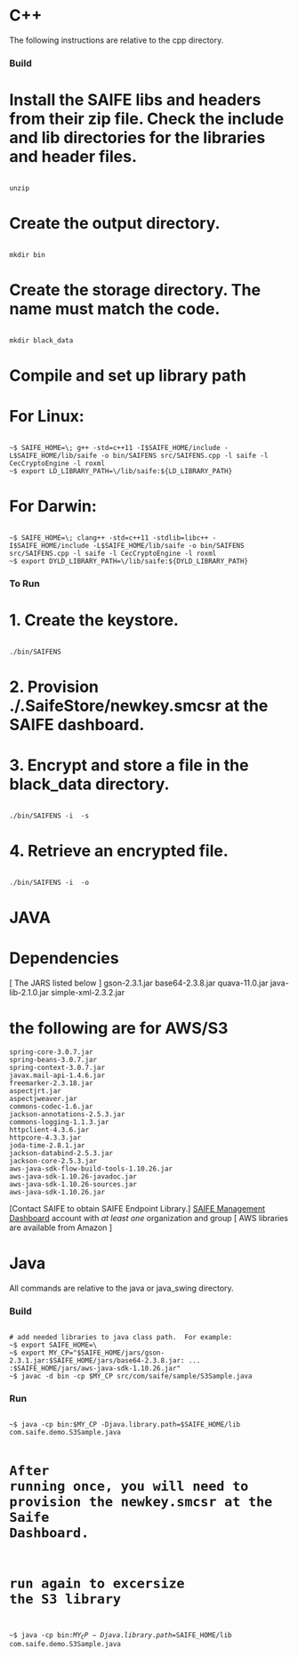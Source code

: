 # C++
The following instructions are relative to the cpp directory.

### Build

# Install the SAIFE libs and headers from their zip file. Check the include and lib directories for the libraries and header files.
<code>
unzip <latest libsaife zip file>
</code>

# Create the output directory.
<code>
mkdir bin
</code>

# Create the storage directory.  The name must match the code.
<code>
mkdir black_data
</code>

# Compile and set up library path

# For Linux:
<code>
~$ SAIFE_HOME=\<path to cpp lib\>; g++ -std=c++11 -I$SAIFE_HOME/include -L$SAIFE_HOME/lib/saife -o bin/SAIFENS src/SAIFENS.cpp -l saife -l CecCryptoEngine -l roxml
~$ export LD_LIBRARY_PATH=\<path to cpp lib\>/lib/saife:${LD_LIBRARY_PATH}
</code>

# For Darwin:
<code>
~$ SAIFE_HOME=\<path to cpp lib\>; clang++ -std=c++11 -stdlib=libc++ -I$SAIFE_HOME/include -L$SAIFE_HOME/lib/saife -o bin/SAIFENS src/SAIFENS.cpp -l saife -l CecCryptoEngine -l roxml
~$ export DYLD_LIBRARY_PATH=\<path to cpp lib\>/lib/saife:${DYLD_LIBRARY_PATH}
</code>

### To Run

# 1. Create the keystore.
<code>
./bin/SAIFENS  
</code>

# 2. Provision ./.SaifeStore/newkey.smcsr at the SAIFE dashboard.

# 3. Encrypt and store a file in the black_data directory.
<code>
./bin/SAIFENS -i <a_file_to_store> -s
</code>

# 4. Retrieve an encrypted file.
<code>
./bin/SAIFENS -i <a_file_to_retrieve> -o <the_new_file_name>
</code>




# JAVA
# Dependencies
[ The JARS listed below ]
	gson-2.3.1.jar 
	base64-2.3.8.jar
	quava-11.0.jar
	java-lib-2.1.0.jar 
	simple-xml-2.3.2.jar
# the following are for AWS/S3
	spring-core-3.0.7.jar
	spring-beans-3.0.7.jar
	spring-context-3.0.7.jar
	javax.mail-api-1.4.6.jar
	freemarker-2.3.18.jar
	aspectjrt.jar
	aspectjweaver.jar
	commons-codec-1.6.jar
	jackson-annotations-2.5.3.jar
	commons-logging-1.1.3.jar
	httpclient-4.3.6.jar
	httpcore-4.3.3.jar
	joda-time-2.8.1.jar
	jackson-databind-2.5.3.jar
	jackson-core-2.5.3.jar
	aws-java-sdk-flow-build-tools-1.10.26.jar
	aws-java-sdk-1.10.26-javadoc.jar
	aws-java-sdk-1.10.26-sources.jar
	aws-java-sdk-1.10.26.jar


[Contact SAIFE to obtain SAIFE Endpoint Library.]
[SAIFE Management Dashboard](https://dashboard.saifeinc.com/) account with <i/>at least one</i> organization and group
[ AWS libraries are available from Amazon ]

# Java
All commands are relative to the java or java_swing directory.

### Build
<code>
# add needed libraries to java class path.  For example:
~$ export SAIFE_HOME=\<path to java lib\>
~$ export MY_CP="$SAIFE_HOME/jars/gson-2.3.1.jar:$SAIFE_HOME/jars/base64-2.3.8.jar: ... :$SAIFE_HOME/jars/aws-java-sdk-1.10.26.jar"
~$ javac -d bin -cp $MY_CP src/com/saife/sample/S3Sample.java
</code>

### Run
<code>
~$ java -cp bin:$MY_CP -Djava.library.path=$SAIFE_HOME/lib com.saife.demo.S3Sample.java

# After running once, you will need to provision the newkey.smcsr at the Saife Dashboard.  
# run again to excersize the S3 library

~$ java -cp bin:$MY_CP -Djava.library.path=$SAIFE_HOME/lib com.saife.demo.S3Sample.java
</code>

</code>
